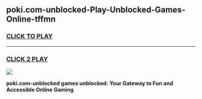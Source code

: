 
## poki.com-unblocked-Play-Unblocked-Games-Online-tffmn
<h3>
<a href="https://premium76.site?title=poki.com-unblocked&ref=25A">CLICK TO PLAY</a></h3>
<hr>

<h3>
<a href="https://premium76.site?title=poki.com-unblocked&ref=25A">CLICK 2 PLAY</a>
  
</h3>

<a href="https://premium76.site?title=poki.com-unblocked&ref=25A"><img src="https://clearcache.store/games.png"></a>


**poki.com-unblocked games unblocked: Your Gateway to Fun and Accessible Online Gaming**
